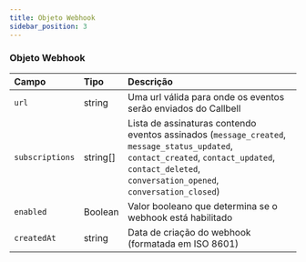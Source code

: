 ```yaml
---
title: Objeto Webhook
sidebar_position: 3
---
```


### Objeto Webhook

| Campo           | Tipo     | Descrição                                                                                                                                                                                            |
| :-------------- | :------- | :----------------------------------------------------------------------------------------------------------------------------------------------------------------------------------------------------- |
| `url`           | string   | Uma url válida para onde os eventos serão enviados do Callbell                                                                                                                                                |
| `subscriptions` | string[] | Lista de assinaturas contendo eventos assinados (`message_created`, `message_status_updated`, `contact_created`, `contact_updated`, `contact_deleted`, `conversation_opened`, `conversation_closed`) |
| `enabled`       | Boolean  | Valor booleano que determina se o webhook está habilitado                                                                                                                                                |
| `createdAt`     | string   | Data de criação do webhook (formatada em ISO 8601)                                                                                                                                                          |
